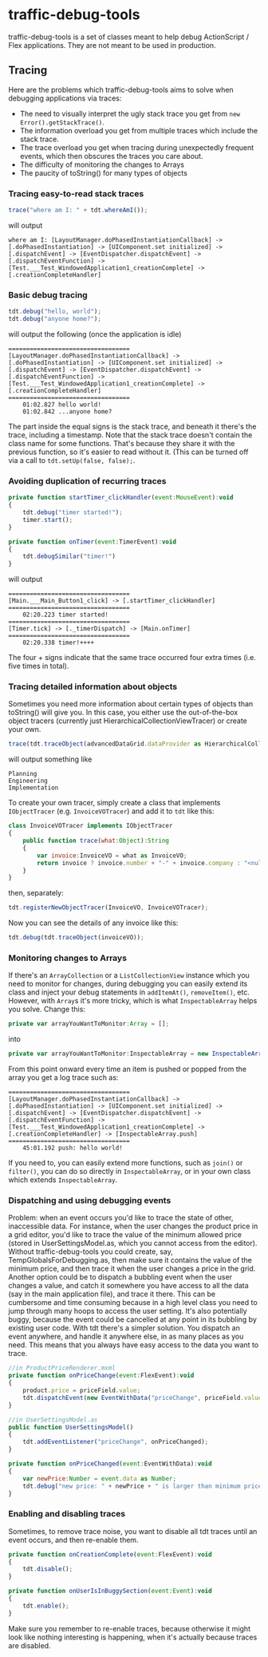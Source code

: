 # traffic-debug-tools

traffic-debug-tools is a set of classes meant to help debug ActionScript / Flex applications. They are not meant to be used in production.

## Tracing
Here are the problems which traffic-debug-tools aims to solve when debugging applications via traces:
* The need to visually interpret the ugly stack trace you get from `new Error().getStackTrace()`.
* The information overload you get from multiple traces which include the stack trace.
* The trace overload you get when tracing during unexpectedly frequent events, which then obscures the traces you care about.
* The difficulty of monitoring the changes to Arrays
* The paucity of toString() for many types of objects

### Tracing easy-to-read stack traces

```javascript
trace("where am I: " + tdt.whereAmI());
```

will output

```
where am I: [LayoutManager.doPhasedInstantiationCallback] -> [.doPhasedInstantiation] -> [UIComponent.set initialized] -> [.dispatchEvent] -> [EventDispatcher.dispatchEvent] -> [.dispatchEventFunction] -> [Test.___Test_WindowedApplication1_creationComplete] -> [.creationCompleteHandler]
```

### Basic debug tracing

```javascript
tdt.debug("hello, world");
tdt.debug("anyone home?");
```

will output the following (once the application is idle)

```
==================================
[LayoutManager.doPhasedInstantiationCallback] -> [.doPhasedInstantiation] -> [UIComponent.set initialized] -> [.dispatchEvent] -> [EventDispatcher.dispatchEvent] -> [.dispatchEventFunction] -> [Test.___Test_WindowedApplication1_creationComplete] -> [.creationCompleteHandler]
==================================
	01:02.827 hello world!
	01:02.842 ...anyone home?
```

The part inside the equal signs is the stack trace, and beneath it there's the trace, including a timestamp.
Note that the stack trace doesn't contain the class name for some functions. That's because they share it with the previous function, so it's easier to read without it. (This can be turned off via a call to ```tdt.setUp(false, false);```.

### Avoiding duplication of recurring traces

```javascript
private function startTimer_clickHandler(event:MouseEvent):void
{
    tdt.debug("timer started!");
    timer.start();
}

private function onTimer(event:TimerEvent):void
{
    tdt.debugSimilar("timer!")
}
```

will output

```
==================================
[Main.___Main_Button1_click] -> [.startTimer_clickHandler]
==================================
	02:20.223 timer started!
==================================
[Timer.tick] -> [._timerDispatch] -> [Main.onTimer]
==================================
	02:20.338 timer!++++
```

The four + signs indicate that the same trace occurred four extra times (i.e. five times in total).

### Tracing detailed information about objects
Sometimes you need more information about certain types of objects than toString() will give you. In this case, you either use the out-of-the-box object tracers (currently just HierarchicalCollectionViewTracer) or create your own.
```javascript
trace(tdt.traceObject(advancedDataGrid.dataProvider as HierarchicalCollectionView));
```

will output something like

```
Planning
Engineering
Implementation
```

To create your own tracer, simply create a class that implements ```IObjectTracer``` (e.g. ```InvoiceVOTracer```) and add it to ```tdt``` like this:
```javascript
class InvoiceVOTracer implements IObjectTracer
{
    public function trace(what:Object):String
    {
        var invoice:InvoiceVO = what as InvoiceVO;
        return invoice ? invoice.number + "-" + invoice.company : "<null>";
    }
}
```

then, separately:

```javascript
tdt.registerNewObjectTracer(InvoiceVO, InvoiceVOTracer);
```

Now you can see the details of any invoice like this:

```javascript
tdt.debug(tdt.traceObject(invoiceVO));
```

### Monitoring changes to Arrays
If there's an `ArrayCollection` or a `ListCollectionView` instance which you need to monitor for changes, during debugging you can easily extend its class and inject your debug statements in `addItemAt()`, `removeItem()`, etc. However, with `Array`s it's more tricky, which is what `InspectableArray` helps you solve. Change this:

```javascript
private var arrayYouWantToMonitor:Array = [];
```

into

```javascript
private var arrayYouWantToMonitor:InspectableArray = new InspectableArray();
```

From this point onward every time an item is pushed or popped from the array you get a log trace such as:

```
==================================
[LayoutManager.doPhasedInstantiationCallback] -> [.doPhasedInstantiation] -> [UIComponent.set initialized] -> [.dispatchEvent] -> [EventDispatcher.dispatchEvent] -> [.dispatchEventFunction] -> [Test.___Test_WindowedApplication1_creationComplete] -> [.creationCompleteHandler] -> [InspectableArray.push]
==================================
	45:01.192 push: hello world!
```

If you need to, you can easily extend more functions, such as `join()` or `filter()`, you can do so directly in `InspectableArray`, or in your own class which extends `InspectableArray`.

### Dispatching and using debugging events
Problem: when an event occurs you'd like to trace the state of other, inaccessible data. For instance, when the user changes the product price in a grid editor, you'd like to trace the value of the minimum allowed price (stored in UserSettingsModel.as, which you cannot access from the editor). Without traffic-debug-tools you could create, say, TempGlobalsForDebugging.as, then make sure it contains the value of the minimum price, and then trace it when the user changes a price in the grid. Another option could be to dispatch a bubbling event when the user changes a value, and catch it somewhere you have access to all the data (say in the main application file), and trace it there. This can be cumbersome and time consuming because in a high level class you need to jump through many hoops to access the user setting. It's also potentially buggy, because the event could be cancelled at any point in its bubbling by existing user code.
With tdt there's a simpler solution. You dispatch an event anywhere, and handle it anywhere else, in as many places as you need. This means that you always have easy access to the data you want to trace.

```javascript
//in ProductPriceRenderer.mxml
private function onPriceChange(event:FlexEvent):void
{
	product.price = priceField.value;
	tdt.dispatchEvent(new EventWithData("priceChange", priceField.value));
}

//in UserSettingsModel.as
public function UserSettingsModel()
{
	tdt.addEventListener("priceChange", onPriceChanged);
}

private function onPriceChanged(event:EventWithData):void
{
	var newPrice:Number = event.data as Number;
	tdt.debug("new price: " + newPrice + " is larger than minimum price: " + (newPrice < this.minimumPrice));
}
```

### Enabling and disabling traces
Sometimes, to remove trace noise, you want to disable all tdt traces until an event occurs, and then re-enable them.

```javascript
private function onCreationComplete(event:FlexEvent):void
{
	tdt.disable();
}

private function onUserIsInBuggySection(event:Event):void
{
	tdt.enable();
}
```
Make sure you remember to re-enable traces, because otherwise it might look like nothing interesting is happening, when it's actually because traces are disabled.